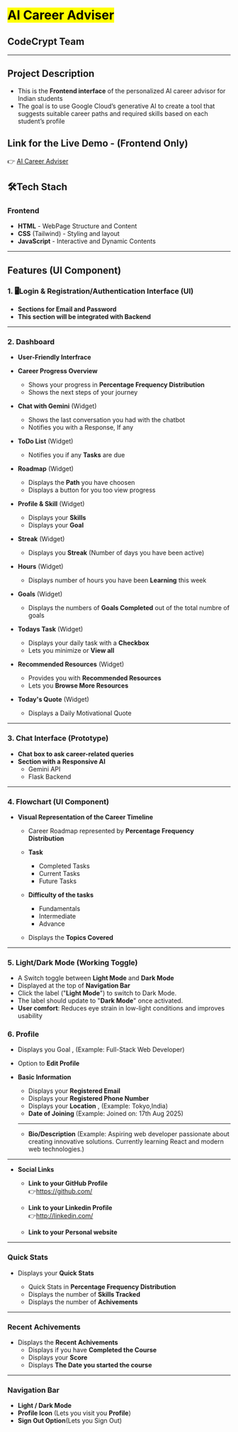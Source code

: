 # <mark>**AI Career Adviser**</mark> 
## CodeCrypt Team
---

## Project Description
+ This is the **Frontend interface** of the personalized AI career advisor for Indian students 
+ The goal is to use Google Cloud’s generative AI to create a tool that suggests suitable career paths and required skills based on each student’s profile

## Link for the **Live Demo** - (Frontend Only)
👉 [AI Career Adviser](https://codecrypt-team.github.io/ai-carrer-adviser/index.html)



##  🛠️**Tech Stach**
### __Frontend__ 
+ **HTML** - WebPage Structure and Content
+ **CSS** (Tailwind)   - Styling and layout
+ **JavaScript** - Interactive and Dynamic Contents

---
## **Features** (UI Component)
### 1. 🖥️Login & Registration/Authentication Interface (UI)
- **Sections for Email and Password**
- **This section will be integrated with Backend**
---
### 2. Dashboard
- **User-Friendly Interfrace**
- **Career Progress Overview**

    + Shows your progress in **Percentage Frequency Distribution**
    + Shows the next steps of your journey 
- **Chat with Gemini** (Widget)

    - Shows the last conversation you had with the chatbot
    - Notifies you with a Response, If any
- **ToDo List** (Widget)

    - Notifies you if any **Tasks** are due

- **Roadmap** (Widget)

    - Displays the **Path** you have choosen
    - Displays a button for you too view progress
- **Profile & Skill** (Widget)

    - Displays your **Skills**
    - Displays your **Goal**

- **Streak** (Widget)

    - Displays you **Streak** (Number of days you have been active)

- **Hours** (Widget)

    - Displays number of hours you have been **Learning** this week

- **Goals** (Widget)

    - Displays the numbers of **Goals Completed** out of the total numbre of goals

- **Todays Task** (Widget)

    - Displays your daily task with a **Checkbox**
    - Lets you minimize or **View all**

- **Recommended Resources** (Widget)

    - Provides you with **Recommended Resources**
    - Lets you **Browse More Resources**

- **Today's Quote** (Widget)

    - Displays a Daily Motivational Quote
---
### 3. Chat Interface (Prototype)
- **Chat box to ask career-related queries**
- **Section with a** **Responsive AI**
    - Gemini API 
    - Flask Backend
---
### 4. Flowchart (UI Component)
- **Visual Representation of the Career Timeline** 
    - Career Roadmap represented by **Percentage Frequency Distribution**
    - **Task**

        - Completed Tasks
        - Current Tasks
        - Future Tasks

    - **Difficulty of the tasks**

        - Fundamentals
        - Intermediate
        - Advance
    - Displays the **Topics Covered**

---

### **5. Light/Dark Mode** (Working Toggle)
- A Switch toggle between **Light Mode** and **Dark Mode**
- Displayed at the top of **Navigation Bar**
- Click the label ("**Light Mode**") to switch to Dark Mode.
- The label should update to "**Dark Mode**" once activated.
- **User comfort**: Reduces eye strain in low-light conditions and improves usability

### **6. Profile** 
- Displays you Goal , (Example: Full-Stack Web Developer)
- Option to **Edit Profile**
- **Basic Information**

    - Displays your **Registered Email**
    - Displays your **Registered Phone Number**
    - Displays your **Location** , (Example: Tokyo,India)
    - **Date of Joining** (Example: Joined on: 17th Aug 2025)
    ---
    - **Bio/Description** (Example: Aspiring web developer passionate about creating innovative solutions. Currently learning React and modern web technologies.)
---
- **Social Links**

    + **Link to your GitHub Profile**   
    👉<https://github.com/>

    + **Link to your Linkedin Profile**    
    👉<http://linkedin.com/>

    + **Link to your Personal website**
    
---
### **Quick Stats**
- Displays your **Quick Stats**
    
    - Quick Stats in **Percentage Frequency Distribution**
    - Displays the number of **Skills Tracked**
    - Displays the number of **Achivements**

---

### **Recent Achivements**
- Displays the **Recent Achivements**
    - Displays if you have **Completed the Course**
    - Displays your **Score**
    - Displays **The Date you started the course**

---

### **Navigation Bar**
- **Light / Dark Mode**
- **Profile Icon** (Lets you visit you **Profile**)
- **Sign Out Option**(Lets you Sign Out)
    

